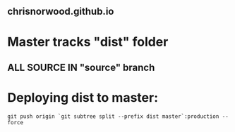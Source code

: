 ## chrisnorwood.github.io

# Master tracks "dist" folder

## ALL SOURCE IN "source" branch

# Deploying dist to master:
```
git push origin `git subtree split --prefix dist master`:production --force
```